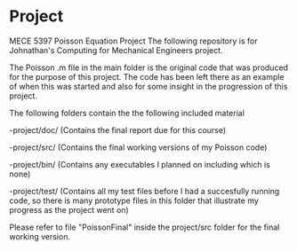 # Project
MECE 5397 Poisson Equation Project
The following repository is for Johnathan's Computing for Mechanical Engineers project. 

The Poisson .m file in the main folder is the original code that was produced for the purpose of this project. The code has been left there as an example of when this was started and also for some insight in the progression of this project. 

The following folders contain the the following included material

-project/doc/    (Contains the final report due for this course)

-project/src/    (Contains the final working versions of my Poisson code)

-project/bin/    (Contains any executables I planned on including which is none)

-project/test/   (Contains all my test files before I had a succesfully running code, so there is many prototype files in this folder that                   illustrate my progress as the project went on)


Please refer to file "PoissonFinal" inside the project/src folder for the final working version.
